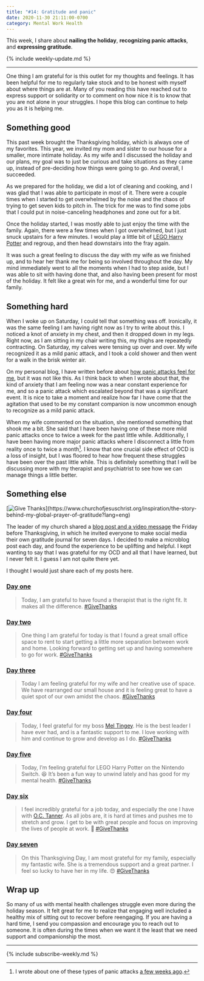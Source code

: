 ```yaml
---
title: "#14: Gratitude and panic"
date: 2020-11-30 21:11:00-0700
category: Mental Work Health
---
```


This week, I share about **nailing the holiday**, **recognizing panic attacks**, and **expressing gratitude**.

{% include weekly-update.md %}

***

One thing I am grateful for is this outlet for my thoughts and feelings. It has been helpful for me to regularly take stock and to be honest with myself about where things are at. Many of you reading this have reached out to express support or solidarity or to comment on how nice it is to know that you are not alone in your struggles. I hope this blog can continue to help you as it is helping me.


## Something good

This past week brought the Thanksgiving holiday, which is always one of my favorites. This year, we invited my mom and sister to our house for a smaller, more intimate holiday. As my wife and I discussed the holiday and our plans, my goal was to just be curious and take situations as they came up, instead of pre-deciding how things were going to go. And overall, I succeeded.

As we prepared for the holiday, we did a lot of cleaning and cooking, and I was glad that I was able to participate in most of it. There were a couple times when I started to get overwhelmed by the noise and the chaos of trying to get seven kids to pitch in. The trick for me was to find some jobs that I could put in noise-canceling headphones and zone out for a bit.

Once the holiday started, I was mostly able to just enjoy the time with the family. Again, there were a few times when I got overwhelmed, but I just snuck upstairs for a few minutes. I would play a little bit of [LEGO Harry Potter](https://en.wikipedia.org/wiki/Lego_Harry_Potter:_Years_1%E2%80%934) and regroup, and then head downstairs into the fray again.

It was such a great feeling to discuss the day with my wife as we finished up, and to hear her thank me for being so involved throughout the day. My mind immediately went to all the moments when I had to step aside, but I was able to sit with having done that, and also having been present for most of the holiday. It felt like a great win for me, and a wonderful time for our family.


## Something hard

When I woke up on Saturday, I could tell that something was off. Ironically, it was the same feeling I am having right now as I try to write about this. I noticed a knot of anxiety in my chest, and then it dropped down in my legs. Right now, as I am sitting in my chair writing this, my thighs are repeatedly contracting. On Saturday, my calves were tensing up over and over. My wife recognized it as a mild panic attack, and I took a cold shower and then went for a walk in the brisk winter air.

On my personal blog, I have written before about [how panic attacks feel for me](https://www.bennorris.org/2019/03/22/what-physical-panic.html), but it was not like this. As I think back to when I wrote about that, the kind of anxiety that I am feeling now was a near constant experience for me, and so a panic attack which escalated beyond that was a significant event. It is nice to take a moment and realize how far I have come that the agitation that used to be my constant companion is now uncommon enough to recognize as a mild panic attack.

When my wife commented on the situation, she mentioned something that shook me a bit. She said that I have been having one of these more mild panic attacks once to twice a week for the past little while. Additionally, I have been having more major panic attacks where I disconnect a little from reality once to twice a month[^1]. I know that one crucial side effect of OCD is a loss of insight, but I was floored to hear how frequent these struggles have been over the past little while. This is definitely something that I will be discussing more with my therapist and psychiatrist to see how we can manage things a little better.


## Something else

[![Give Thanks](https://www.mentalworkhealth.org/uploads/2020/ae386aed14.jpg")](https://www.churchofjesuschrist.org/inspiration/the-story-behind-my-global-prayer-of-gratitude?lang=eng)

The leader of my church shared a [blog post and a video message](https://www.churchofjesuschrist.org/inspiration/the-story-behind-my-global-prayer-of-gratitude?lang=eng) the Friday before Thanksgiving, in which he invited everyone to make social media their own gratitude journal for seven days. I decided to make a microblog post each day, and found the experience to be uplifting and helpful. I kept wanting to say that I was grateful for my OCD and all that I have learned, but I never felt it. I guess I am not quite there yet.

I thought I would just share each of my posts here.


### [Day one](https://www.bennorris.blog/2020/11/20/today-i-am.html)

> Today, I am grateful to have found a therapist that is the right fit. It makes all the difference. [#GiveThanks](https://www.churchofjesuschrist.org/inspiration/the-story-behind-my-global-prayer-of-gratitude)

### [Day two](https://www.bennorris.blog/2020/11/22/one-thing-i.html)

> One thing I am grateful for today is that I found a great small office space to rent to start getting a little more separation between work and home. Looking forward to getting set up and having somewhere to go for work. [#GiveThanks](https://www.churchofjesuschrist.org/inspiration/the-story-behind-my-global-prayer-of-gratitude)

### [Day three](https://www.bennorris.blog/2020/11/22/today-i-am.html)

> Today I am feeling grateful for my wife and her creative use of space. We have rearranged our small house and it is feeling great to have a quiet spot of our own amidst the chaos. [#GiveThanks](https://www.churchofjesuschrist.org/inspiration/the-story-behind-my-global-prayer-of-gratitude)

### [Day four](https://www.bennorris.blog/2020/11/23/today-i-feel.html)

> Today, I feel grateful for my boss [Mel Tingey](https://www.linkedin.com/in/meltingey). He is the best leader I have ever had, and is a fantastic support to me. I love working with him and continue to grow and develop as I do. [#GiveThanks](https://www.churchofjesuschrist.org/inspiration/the-story-behind-my-global-prayer-of-gratitude)

### [Day five](https://www.bennorris.blog/2020/11/24/today-im-feeling.html)

> Today, I’m feeling grateful for LEGO Harry Potter on the Nintendo Switch. 😆 It’s been a fun way to unwind lately and has good for my mental health. [#GiveThanks](https://www.churchofjesuschrist.org/inspiration/the-story-behind-my-global-prayer-of-gratitude)

### [Day six](https://www.bennorris.blog/2020/11/25/i-feel-incredibly.html)

> I feel incredibly grateful for a job today, and especially the one I have with [O.C. Tanner](https://www.octanner.com). As all jobs are, it is hard at times and pushes me to stretch and grow. I get to be with great people and focus on improving the lives of people at work. 🥰 [#GiveThanks](https://www.churchofjesuschrist.org/inspiration/the-story-behind-my-global-prayer-of-gratitude)

### [Day seven](https://www.bennorris.blog/2020/11/26/on-this-thanksgiving.html)

>  On this Thanksgiving Day, I am most grateful for my family, especially my fantastic wife. She is a tremendous support and a great partner. I feel so lucky to have her in my life. 😍 [#GiveThanks](https://www.churchofjesuschrist.org/inspiration/the-story-behind-my-global-prayer-of-gratitude)


## Wrap up

So many of us with mental health challenges struggle even more during the holiday season. It felt great for me to realize that engaging well included a healthy mix of sitting out to recover before reengaging. If you are having a hard time, I send you compassion and encourage you to reach out to someone. It is often during the times when we want it the least that we need support and companionship the most.

***
{% include subscribe-weekly.md %}

[^1]: I wrote about one of these types of panic attacks [a few weeks ago](https://www.mentalworkhealth.org/2020/11/16/a-slight-breakdown.html).